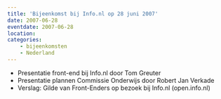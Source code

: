 ```yaml
---
title: 'Bijeenkomst bij Info.nl op 28 juni 2007'
date: 2007-06-28
eventdate: 2007-06-28
location:
categories:
    - bijeenkomsten
    - Nederland
---
```

- Presentatie front-end bij Info.nl door Tom Greuter
- Presentatie plannen Commissie Onderwijs door Robert Jan Verkade
- Verslag: Gilde van Front-Enders op bezoek bij Info.nl (open.info.nl)
